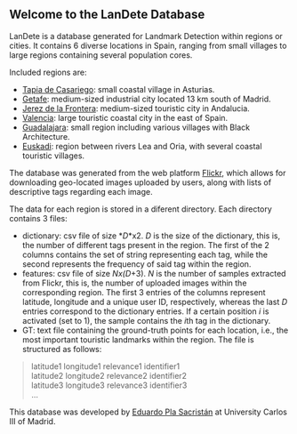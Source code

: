 ## Welcome to the LanDete Database
LanDete is a database generated for Landmark Detection within regions or cities. It contains 6 diverse locations in Spain, ranging from small villages to large regions containing several population cores.

Included regions are:
* [Tapia de Casariego]\: small coastal village in Asturias.
* [Getafe]\: medium-sized industrial city located 13 km south of Madrid.
* [Jerez de la Frontera]\: medium-sized touristic city in Andalucia.
* [Valencia]\: large touristic coastal city in the east of Spain.
* [Guadalajara]\: small region including various villages with Black Architecture.
* [Euskadi]\: region between rivers Lea and Oria, with several coastal touristic villages.

[Tapia de Casariego]: https://en.wikipedia.org/wiki/Tapia_de_Casariego
[Getafe]: https://en.wikipedia.org/wiki/Getafe
[Jerez de la Frontera]: https://en.wikipedia.org/wiki/Jerez_de_la_Frontera
[Valencia]: https://en.wikipedia.org/wiki/Valencia
[Guadalajara]: https://www.recordrentacar.com/blog/en/road-trip-through-the-black-villages-of-guadalajara/
[Euskadi]: https://en.wikipedia.org/wiki/Oria_(river)

The database was generated from the web platform [Flickr], which allows for downloading geo-located images uploaded by users, along with lists of descriptive tags regarding each image.

[Flickr]: https://www.flickr.com/

The data for each region is stored in a diferent directory. Each directory contains 3 files:
* dictionary: csv file of size *_D_*x2. *_D_* is the size of the dictionary, this is, the number of different tags present in the region. The first of the 2 columns contains the set of string representing each tag, while the second represents the frequency of said tag within the region.
* features: csv file of size *_N_*x(*_D_*+3). *_N_* is the number of samples extracted from Flickr, this is, the number of uploaded images within the corresponding region. The first 3 entries of the columns represent latitude, longitude and a unique user ID, respectively, whereas the last *_D_* entries correspond to the dictionary entries. If a certain position *i* is activated (set to 1), the sample contains the *i*th tag in the dictionary.
* GT: text file containing the ground-truth points for each location, i.e., the most important touristic landmarks within the region. The file is structured as follows:

> latitude1 longitude1 relevance1 identifier1<br/>
> latitude2 longitude2 relevance2 identifier2<br/>
> latitude3 longitude3 relevance3 identifier3<br/>
> ...

This database was developed by [Eduardo Pla Sacristán] at University Carlos III of Madrid.

[Eduardo Pla Sacristán]: https://orcid.org/0000-0001-5764-880X
